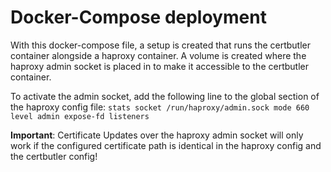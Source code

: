 # Docker-Compose deployment

With this docker-compose file, a setup is created that runs the certbutler container alongside a haproxy container.
A volume is created where the haproxy admin socket is placed in to make it accessible to the certbutler container.

To activate the admin socket, add the following line to the global section of the haproxy config file:
`stats socket /run/haproxy/admin.sock mode 660 level admin expose-fd listeners`

**Important**: Certificate Updates over the haproxy admin socket will only work if the configured certificate path is identical in the haproxy config and the certbutler config!
